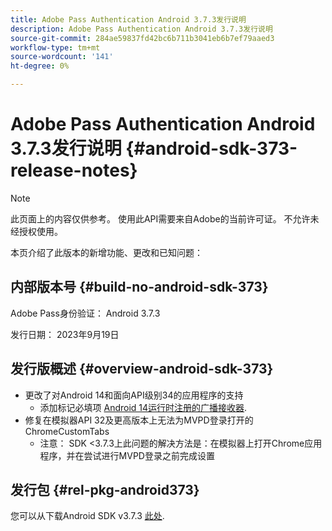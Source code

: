 ```yaml
---
title: Adobe Pass Authentication Android 3.7.3发行说明
description: Adobe Pass Authentication Android 3.7.3发行说明
source-git-commit: 284ae59837fd42bc6b711b3041eb6b7ef79aaed3
workflow-type: tm+mt
source-wordcount: '141'
ht-degree: 0%

---
```


# Adobe Pass Authentication Android 3.7.3发行说明 {#android-sdk-373-release-notes}

>[!NOTE]
>
>此页面上的内容仅供参考。 使用此API需要来自Adobe的当前许可证。 不允许未经授权使用。

本页介绍了此版本的新增功能、更改和已知问题：

## 内部版本号 {#build-no-android-sdk-373}

Adobe Pass身份验证： Android 3.7.3

发行日期： 2023年9月19日



## 发行版概述 {#overview-android-sdk-373}

* 更改了对Android 14和面向API级别34的应用程序的支持
   * 添加标记必填项 [Android 14运行时注册的广播接收器](https://developer.android.com/about/versions/14/behavior-changes-14#runtime-receivers-exported).
* 修复在模拟器API 32及更高版本上无法为MVPD登录打开的ChromeCustomTabs
   * 注意： SDK &lt;3.7.3上此问题的解决方法是：在模拟器上打开Chrome应用程序，并在尝试进行MVPD登录之前完成设置


## 发行包 {#rel-pkg-android373}

您可以从下载Android SDK v3.7.3 [此处](https://tve.zendesk.com/hc/en-us/articles/204963219-Android-Native-AccessEnabler-Library).
